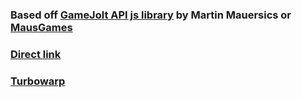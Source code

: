 ### Based off [GameJolt API js library](https://github.com/MausGames/game-jolt-api-js-library) by Martin Mauersics or [MausGames](https://github.com/MausGames)
### [Direct link](https://softedco.github.io/GameJolt-API-Scratch-extension/GameJoltAPI.js)
### [Turbowarp](https://turbowarp.org/editor?extension=https://softedco.github.io/GameJolt-API-Scratch-extension/GameJoltAPI.js)
